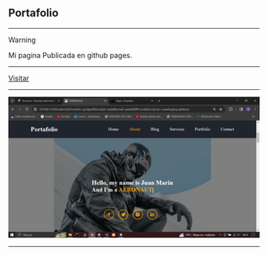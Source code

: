 ## Portafolio
 
---

> [!Warning]
> Mi pagina
> Publicada en github pages.

---

[Visitar](https://juamaya.github.io/portafolio-marin)

---

![Portafolio](./portafolio-marin.png "Portafolio")

---